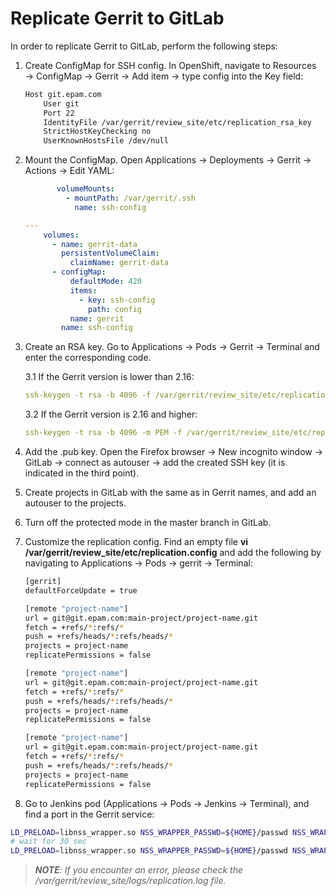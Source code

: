 # Replicate Gerrit to GitLab

In order to replicate Gerrit to GitLab, perform the following steps:

1. Create ConfigMap for SSH config. In OpenShift, navigate to Resources → ConfigMap → Gerrit → Add item → type config into the Key field:
    ```bash
    Host git.epam.com
        User git
        Port 22
        IdentityFile /var/gerrit/review_site/etc/replication_rsa_key
        StrictHostKeyChecking no
        UserKnownHostsFile /dev/null
    ```
2. Mount the ConfigMap. Open Applications → Deployments → Gerrit → Actions → Edit YAML:

    ```yaml
           volumeMounts:
             - mountPath: /var/gerrit/.ssh
               name: ssh-config

    ---
        volumes:
          - name: gerrit-data
            persistentVolumeClaim:
              claimName: gerrit-data
          - configMap:
              defaultMode: 420
              items:
                - key: ssh-config
                  path: config
              name: gerrit
            name: ssh-config
    ```
3. Create an RSA key. Go to Applications → Pods → Gerrit → Terminal and enter the corresponding code.

   3.1 If the Gerrit version is lower than 2.16:
    ```yaml
    ssh-keygen -t rsa -b 4096 -f /var/gerrit/review_site/etc/replication_rsa_key
    ```
   3.2 If the Gerrit version is 2.16 and higher:
    ```yaml
    ssh-keygen -t rsa -b 4096 -m PEM -f /var/gerrit/review_site/etc/replication_rsa_key
    ```
4. Add the .pub key. Open the Firefox browser → New incognito window → GitLab → connect as autouser → add the created SSH key (it is indicated in the third point).
5. Create projects in GitLab with the same as in Gerrit names, and add an autouser to the projects.
6. Turn off the protected mode in the master branch in GitLab.
7. Customize the replication config. Find an empty file **vi /var/gerrit/review_site/etc/replication.config** and add the following by navigating to Applications → Pods → gerrit → Terminal:

    ```bash
    [gerrit]
    defaultForceUpdate = true

    [remote "project-name"]
    url = git@git.epam.com:main-project/project-name.git
    fetch = +refs/*:refs/*
    push = +refs/heads/*:refs/heads/*
    projects = project-name
    replicatePermissions = false

    [remote "project-name"]
    url = git@git.epam.com:main-project/project-name.git
    fetch = +refs/*:refs/*
    push = +refs/heads/*:refs/heads/*
    projects = project-name
    replicatePermissions = false

    [remote "project-name"]
    url = git@git.epam.com:main-project/project-name.git
    fetch = +refs/*:refs/*
    push = +refs/heads/*:refs/heads/*
    projects = project-name
    replicatePermissions = false
    ```

8. Go to Jenkins pod (Applications → Pods → Jenkins → Terminal), and find a port in the Gerrit service:

```bash
LD_PRELOAD=libnss_wrapper.so NSS_WRAPPER_PASSWD=${HOME}/passwd NSS_WRAPPER_GROUP=/etc/group ssh -p 30777 jenkins@gerrit gerrit plugin reload replication
# wait for 30 sec
LD_PRELOAD=libnss_wrapper.so NSS_WRAPPER_PASSWD=${HOME}/passwd NSS_WRAPPER_GROUP=/etc/group ssh -p 30777 jenkins@gerrit replication start --all --wait
```

>_**NOTE**: If you encounter an error, please check the /var/gerrit/review_site/logs/replication.log file._